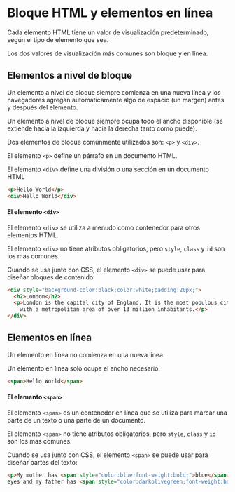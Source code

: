 # Bloque HTML y elementos en línea

Cada elemento HTML tiene un valor de visualización predeterminado, según el tipo de elemento que sea.

Los dos valores de visualización más comunes son bloque y en línea.

## Elementos a nivel de bloque

Un elemento a nivel de bloque siempre comienza en una nueva línea y los navegadores agregan automáticamente algo de espacio (un margen) antes y después del elemento.

Un elemento a nivel de bloque siempre ocupa todo el ancho disponible (se extiende hacia la izquierda y hacia la derecha tanto como puede).

Dos elementos de bloque comúnmente utilizados son: `<p>` y `<div>`.

El elemento `<p>` define un párrafo en un documento HTML.

El elemento `<div>` define una división o una sección en un documento HTML
```html
<p>Hello World</p>
<div>Hello World</div>
```
#### El elemento `<div>`
El elemento `<div>` se utiliza a menudo como contenedor para otros elementos HTML.

El elemento `<div>` no tiene atributos obligatorios, pero `style`, `class` y `id` son los mas comunes.

Cuando se usa junto con CSS, el elemento `<div>` se puede usar para diseñar bloques de contenido:
```html
<div style="background-color:black;color:white;padding:20px;">
  <h2>London</h2>
  <p>London is the capital city of England. It is the most populous city in the United Kingdom, 
    with a metropolitan area of over 13 million inhabitants.</p>
</div>
```

## Elementos en línea
Un elemento en línea no comienza en una nueva línea.

Un elemento en línea solo ocupa el ancho necesario.
```html
<span>Hello World</span>
```
#### El elemento `<span>`
El elemento `<span>` es un contenedor en línea que se utiliza para marcar una parte de un texto o una parte de un documento.

El elemento `<span>` no tiene atributos obligatorios, pero `style`, `class` y `id` son los mas comunes.

Cuando se usa junto con CSS, el elemento `<span>` se puede usar para diseñar partes del texto:

```html
<p>My mother has <span style="color:blue;font-weight:bold;">blue</span> 
eyes and my father has <span style="color:darkolivegreen;font-weight:bold;">dark green</span> eyes.</p>
```